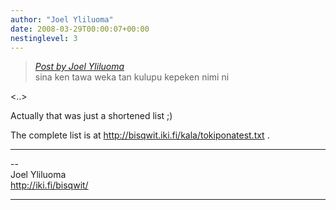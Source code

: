 ```yaml
---
author: "Joel Yliluoma"
date: 2008-03-29T00:00:07+00:00
nestinglevel: 3
---
```

> [_Post by Joel Yliluoma_](/0sXdq1DD/grammar-question-imperative-and-predicate#post8)  
> sina ken tawa weka tan kulupu kepeken nimi ni  
> 

<..>  
  
Actually that was just a shortened list ;)  
  
The complete list is at http://bisqwit.iki.fi/kala/tokiponatest.txt .  

***

\--  
Joel Yliluoma  
http://iki.fi/bisqwit/  


***